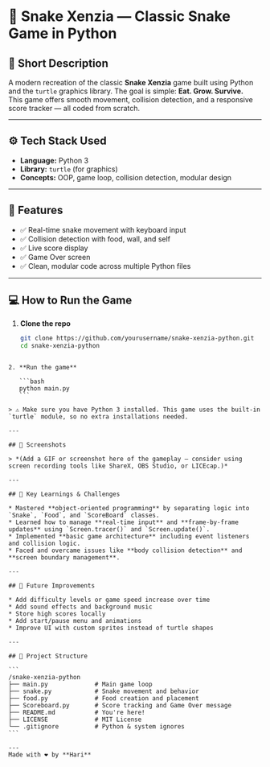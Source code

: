 # 🐍 Snake Xenzia — Classic Snake Game in Python

## 🎯 Short Description

A modern recreation of the classic **Snake Xenzia** game built using Python and the `turtle` graphics library. The goal is simple: **Eat. Grow. Survive.**  
This game offers smooth movement, collision detection, and a responsive score tracker — all coded from scratch.

---

## ⚙️ Tech Stack Used

- **Language:** Python 3  
- **Library:** `turtle` (for graphics)  
- **Concepts:** OOP, game loop, collision detection, modular design

---

## 🚀 Features

- ✅ Real-time snake movement with keyboard input  
- ✅ Collision detection with food, wall, and self  
- ✅ Live score display  
- ✅ Game Over screen  
- ✅ Clean, modular code across multiple Python files

---

## 💻 How to Run the Game

1. **Clone the repo**
   ```bash
   git clone https://github.com/yourusername/snake-xenzia-python.git
   cd snake-xenzia-python
````

2. **Run the game**

   ```bash
   python main.py
   ```

> ⚠️ Make sure you have Python 3 installed. This game uses the built-in `turtle` module, so no extra installations needed.

---

## 📸 Screenshots

> *(Add a GIF or screenshot here of the gameplay — consider using screen recording tools like ShareX, OBS Studio, or LICEcap.)*

---

## 🧠 Key Learnings & Challenges

* Mastered **object-oriented programming** by separating logic into `Snake`, `Food`, and `ScoreBoard` classes.
* Learned how to manage **real-time input** and **frame-by-frame updates** using `Screen.tracer()` and `Screen.update()`.
* Implemented **basic game architecture** including event listeners and collision logic.
* Faced and overcame issues like **body collision detection** and **screen boundary management**.

---

## 🔮 Future Improvements

* Add difficulty levels or game speed increase over time
* Add sound effects and background music
* Store high scores locally
* Add start/pause menu and animations
* Improve UI with custom sprites instead of turtle shapes

---

## 📁 Project Structure

```
/snake-xenzia-python
├── main.py             # Main game loop
├── snake.py            # Snake movement and behavior
├── food.py             # Food creation and placement
├── Scoreboard.py       # Score tracking and Game Over message
├── README.md           # You're here!
├── LICENSE             # MIT License
└── .gitignore          # Python & system ignores
```

---
Made with ❤️ by **Hari**
